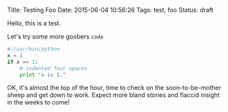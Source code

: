 Title: Testing Foo
Date: 2015-06-04 10:56:26
Tags: test, foo
Status: draft


Hello, this is a test.

Let's try some more goobers `code`

```python
#!/usr/bin/python
x = 1
if x == 1:
    # indented four spaces
    print "x is 1."
```


OK, it's almost the top of the hour, time to check on the
soon-to-be-mother sheep and get down to work. Expect more bland
stories and flaccid insight in the weeks to come!
